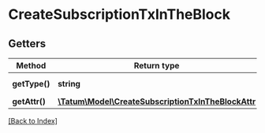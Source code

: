 # CreateSubscriptionTxInTheBlock

## Getters

Method | Return type | Description | Notes
------------ | ------------- | ------------- | -------------
**getType()** | **string** | Type of the subscription. |
**getAttr()** | [**\Tatum\Model\CreateSubscriptionTxInTheBlockAttr**](CreateSubscriptionTxInTheBlockAttr.md) |  |

[[Back to Index]](../index.md)
